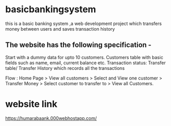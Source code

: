 # basicbankingsystem
this is a basic banking system ,a web development project which transfers money between users and saves transaction history
## The website has the following specification -
  Start with a dummy data for upto 10 customers.
  Customers table with basic fields such as name, email, current balance etc.
 Transaction status:
 Transfer table/ Transfer History which records all the transactions

Flow : Home Page > View all customers > Select and View one customer > Transfer Money > Select customer to transfer to > View all Customers.

# website link
https://humarabaank.000webhostapp.com/
